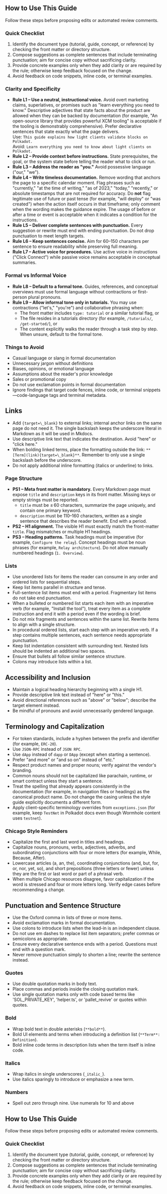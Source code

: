 ## How to Use This Guide

Follow these steps before proposing edits or automated review comments.

### Quick Checklist

1. Identify the document type (tutorial, guide, concept, or reference) by checking the front matter or directory structure.
2. Compose suggestions as complete sentences that include terminating punctuation; aim for concise copy without sacrificing clarity.
3. Provide concrete examples only when they add clarity or are required by the rule; otherwise keep feedback focused on the change.
4. Avoid feedback on code snippets, inline code, or terminal examples.

### Clarity and Specificity
- **Rule L1 – Use a neutral, instructional voice.** Avoid overt marketing claims, superlatives, or promises such as "learn everything you need to know." Descriptive adjectives that state facts about the product are allowed when they can be backed by documentation (for example, "An open-source library that provides powerful XCM tooling" is acceptable if the tooling is demonstrably comprehensive). Prefer declarative sentences that state exactly what the page delivers.  
  Use: `This guide explains how light clients validate blocks on Polkadot.`  
  Avoid: `Learn everything you need to know about light clients on Polkadot.`
- **Rule L2 – Provide context before instructions.** State prerequisites, the goal, or the system state before telling the reader what to click or run.
- **Rule L3 – Address the reader as "you."** Avoid possessive language ("our," "we").
- **Rule L4 – Write timeless documentation.** Remove wording that anchors the page to a specific calendar moment. Flag phrases such as "currently," "at the time of writing," "as of 2023," "today," "recently," or absolute timestamps that are not required for accuracy. Do **not** flag legitimate use of future or past tense (for example, "will deploy" or "was created") when the action itself occurs in that timeframe; only comment when the wording makes the guidance expire. The usage of before or after a time or event is acceptable when it indicates a condition for the instructions.
- **Rule L5 – Deliver complete sentences with punctuation.** Every suggestion or rewrite must end with ending punctuation. Do not drop punctuation to meet length targets.
- **Rule L6 – Keep sentences concise.** Aim for 60–150 characters per sentence to ensure readability while preserving full meaning.
- **Rule L7 – Active voice for procedures.** Use active voice in instructions ("Click Connect") while passive voice remains acceptable in conceptual summaries.

### Formal vs Informal Voice
- **Rule L8 – Default to a formal tone.** Guides, references, and conceptual overviews must use formal language without contractions or first-person plural pronouns.
- **Rule L9 – Allow informal tone only in tutorials.** You may use contractions ("let's," "you're") and collaborative phrasing when:
  - The front matter includes `type: tutorial` or a similar tutorial flag, or
  - The file resides in a tutorials directory (for example, `/tutorials/`, `/get-started/`), or
  - The content explicitly walks the reader through a task step by step.  
  When unsure, default to the formal tone.

### Things to Avoid
- Casual language or slang in formal documentation
- Unnecessary jargon without definitions
- Biases, opinions, or emotional language
- Assumptions about the reader's prior knowledge
- Sales or promotional copy
- Do not use exclamation points in formal documentation
- Ignore findings that target code fences, inline code, or terminal snippets—code-language tags and terminal metadata.

## Links
- Add `{target=\_blank}` to external links; internal anchor links on the same page do not need it. The single backslash keeps the underscore literal in Markdown as it will be used in Mkdocs.
- Use descriptive link text that indicates the destination. Avoid "here" or "click here."
- When bolding linked terms, place the formatting outside the link: `**[Term](link){target=\_blank}**`. Remember to only use a single backslash before the underscore.
- Do not apply additional inline formatting (italics or underline) to links.

### Page Structure
- **PS1 – Meta front matter is mandatory.** Every Markdown page must expose `title` and `description` keys in its front matter. Missing keys or empty strings must be reported.
  - `title` must be ≤ 60 characters, summarize the page uniquely, and contain one primary keyword.
  - `description` must be 110–160 characters, written as a single sentence that describes the reader benefit. End with a period.
- **PS2 – H1 alignment.** The visible H1 must exactly match the front-matter `title`. Flag mismatches or multiple H1 headings.
- **PS3 – Heading patterns.** Task headings must be imperative (for example, `Configure the relay`). Concept headings must be noun phrases (for example, `Relay architecture`). Do not allow manually numbered headings (`1. Overview`).

### Lists
- Use unordered lists for items the reader can consume in any order and ordered lists for sequential steps.
- Keep list items parallel in structure and tense.
- Full-sentence list items must end with a period. Fragmentary list items do not take end punctuation.
- When a bulleted or numbered list starts each item with an imperative verb (for example, "Install the tool"), treat every item as a complete instruction and end it with a period even if the wording is brief.
- Do not mix fragments and sentences within the same list. Rewrite items to align with a single structure.
- In procedural ordered lists, start each step with an imperative verb. If a step contains multiple sentences, each sentence needs appropriate punctuation.
- Keep list indentation consistent with surrounding text. Nested lists should be indented an additional two spaces.
- Ensure that bullets all follow similar sentence structure.
- Colons may introduce lists within a list.

## Accessibility and Inclusion
- Maintain a logical heading hierarchy beginning with a single H1.
- Provide descriptive link text instead of "here" or "this."
- Avoid directional references such as "above" or "below"; describe the target element instead.
- Be mindful of pronouns and avoid unnecessarily gendered language.

## Terminology and Capitalization
- For token standards, include a hyphen between the prefix and identifier (for example, `ERC-20`).
- Use `JSON-RPC` instead of `JSON RPC`.
- Use `dApp` instead of `dapp` or `DApp` (except when starting a sentence).
- Prefer "and more" or "and so on" instead of "etc."
- Respect product names and proper nouns; verify against the vendor's branding.
- Common nouns should not be capitalized like parachain, runtime, or smart contract unless they start a sentence.
- Treat the spelling that already appears consistently in the documentation (for example, in navigation files or headings) as the canonical product name. Do not change the casing unless the style guide explicitly documents a different form.
- Apply client-specific terminology overrides from `exceptions.json` (for example, keep `TestNet` in Polkadot docs even though Wormhole content uses `testnet`).

### Chicago Style Reminders
- Capitalize the first and last word in titles and headings.
- Capitalize nouns, pronouns, verbs, adjectives, adverbs, and subordinating conjunctions with four or more letters (for example, While, Because, After).
- Lowercase articles (a, an, the), coordinating conjunctions (and, but, for, or, nor, yet, so), and short prepositions (three letters or fewer) unless they are the first or last word or part of a phrasal verb.
- When multiple Chicago resources disagree, favor capitalization if the word is stressed and four or more letters long. Verify edge cases before recommending a change.

## Punctuation and Sentence Structure
- Use the Oxford comma in lists of three or more items.
- Avoid exclamation marks in formal documentation.
- Use colons to introduce lists when the lead-in is an independent clause.
- Do not use em dashes to replace list item separators; prefer commas or semicolons as appropriate.
- Ensure every declarative sentence ends with a period. Questions must end with a question mark.
- Never remove punctuation simply to shorten a line; rewrite the sentence instead.


### Quotes
- Use double quotation marks in body text.
- Place commas and periods inside the closing quotation mark.
- Use single quotation marks only with code based terms like 'SOL_PRIVATE_KEY', 'helper.ts', or 'pallet_revive' or quotes within quotes.

### Bold
- Wrap bold text in double asterisks (`**bold**`).
- Bold UI elements and terms when introducing a definition list (`**Term**: Definition`).
- Bold inline code terms in description lists when the term itself is inline code.

### Italics
- Wrap italics in single underscores (`_italic_`).
- Use italics sparingly to introduce or emphasize a new term.

### Numbers
- Spell out zero through nine. Use numerals for 10 and above

## How to Use This Guide

Follow these steps before proposing edits or automated review comments.

### Quick Checklist

1. Identify the document type (tutorial, guide, concept, or reference) by checking the front matter or directory structure.
2. Compose suggestions as complete sentences that include terminating punctuation; aim for concise copy without sacrificing clarity.
3. Provide concrete examples only when they add clarity or are required by the rule; otherwise keep feedback focused on the change.
4. Avoid feedback on code snippets, inline code, or terminal examples.

